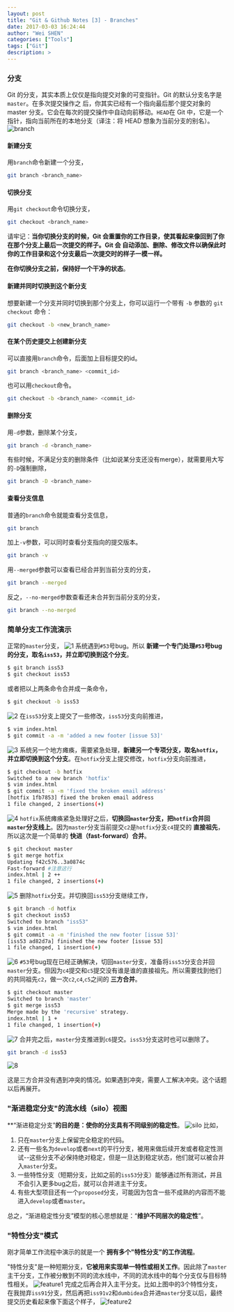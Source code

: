```yaml
---
layout: post
title: "Git & Github Notes [3] - Branches"
date: 2017-03-03 16:24:44
author: "Wei SHEN"
categories: ["Tools"]
tags: ["Git"]
description: >
---
```


### 分支
Git 的分支，其实本质上仅仅是指向提交对象的可变指针。Git 的默认分支名字是 `master`。在多次提交操作之
后，你其实已经有一个指向最后那个提交对象的 master 分支。它会在每次的提交操作中自动向前移动。`HEAD`在 Git 中，它是一个指针，指向当前所在的本地分支（译注：将 HEAD 想象为当前分支的别名）。
![branch](/images/githubNotes2/branch.png)

#### 新建分支
用`branch`命令新建一个分支，
```bash
git branch <branch_name>
```

#### 切换分支
用`git checkout`命令切换分支，
```bash
git checkout <branch_name>
```
请牢记：**当你切换分支的时候，Git 会重置你的工作目录，使其看起来像回到了你在那个分支上最后一次提交的样子。Git 会
自动添加、删除、修改文件以确保此时你的工作目录和这个分支最后一次提交时的样子一模一样。**

**在你切换分支之前，保持好一个干净的状态**。

#### 新建并同时切换到这个新分支
想要新建一个分支并同时切换到那个分支上，你可以运行一个带有 `-b` 参数的 `git checkout` 命令：
```bash
git checkout -b <new_branch_name>
```

#### 在某个历史提交上创建新分支
可以直接用`branch`命令，后面加上目标提交的id。
```bash
git branch <branch_name> <commit_id>
```
也可以用`checkout`命令。
```bash
git checkout -b <branch_name> <commit_id>
```

#### 删除分支
用`-d`参数，删除某个分支，
```bash
git branch -d <branch_name>
```
有些时候，不满足分支的删除条件（比如说某分支还没有merge），就需要用大写的`-D`强制删除，
```bash
git branch -D <branch_name>
```

#### 查看分支信息
普通的`branch`命令就能查看分支信息，
```bash
git branch
```
加上`-v`参数，可以同时查看分支指向的提交版本。
```bash
git branch -v
```
用`--merged`参数可以查看已经合并到当前分支的分支，
```bash
git branch --merged
```
反之，`--no-merged`参数查看还未合并到当前分支的分支，
```bash
git branch --no-merged
```

### 简单分支工作流演示
正常的`master`分支，
![1](/images/githubNotes3/1.png)
系统遇到`#53`号bug。所以 **新建一个专门处理`#53`号bug的分支，取名`iss53`，并立即切换到这个分支**。
```bash
$ git branch iss53
$ git checkout iss53
```
或者把以上两条命令合并成一条命令，
```bash
$ git checkout -b iss53
```
![2](/images/githubNotes3/2.png)
在`iss53`分支上提交了一些修改，`iss53`分支向前推进，
```bash
$ vim index.html
$ git commit -a -m 'added a new footer [issue 53]'
```
![3](/images/githubNotes3/3.png)
系统另一个地方瘫痪，需要紧急处理，**新建另一个专项分支，取名`hotfix`，并立即切换到这个分支**。在`hotfix`分支上提交修改，`hotfix`分支向前推进，
```bash
$ git checkout -b hotfix
Switched to a new branch 'hotfix'
$ vim index.html
$ git commit -a -m 'fixed the broken email address'
[hotfix 1fb7853] fixed the broken email address
1 file changed, 2 insertions(+)
```
![4](/images/githubNotes3/4.png)
`hotfix`系统瘫痪紧急处理好之后，**切换回`master`分支，把`hotfix`合并回`master`分支线上**。因为`master`分支当前提交`c2`是`hotfix`分支`c4`提交的 **直接祖先**，所以这次是一个简单的 **快进（fast-forward）合并**。
```bash
$ git checkout master
$ git merge hotfix
Updating f42c576..3a0874c
Fast-forward #注意这行
index.html | 2 ++
1 file changed, 2 insertions(+)
```
![5](/images/githubNotes3/5.png)
删除`hotfix`分支。并切换回`iss53`分支继续工作，
```bash
$ git branch -d hotfix
$ git checkout iss53
Switched to branch "iss53"
$ vim index.html
$ git commit -a -m 'finished the new footer [issue 53]'
[iss53 ad82d7a] finished the new footer [issue 53]
1 file changed, 1 insertion(+)
```
![6](/images/githubNotes3/6.png)
`#53`号bug现在已经正确解决，切回`master`分支，准备将`iss53`分支合并回`master`分支。但因为`c4`提交和`c5`提交没有谁是谁的直接祖先。所以需要找到他们的共同祖先`c2`，做一次`c2`,`c4`,`c5`之间的 **三方合并**。
```bash
$ git checkout master
Switched to branch 'master'
$ git merge iss53
Merge made by the 'recursive' strategy.
index.html | 1 +
1 file changed, 1 insertion(+)
```
![7](/images/githubNotes3/7.png)
合并完之后，`master`分支推进到`c6`提交。`iss53`分支这时也可以删除了。
```bash
git branch -d iss53
```
![8](/images/githubNotes3/8.png)

这是三方合并没有遇到冲突的情况。如果遇到冲突，需要人工解决冲突。这个话题以后再展开。

### "渐进稳定分支"的流水线（silo）视图
**“渐进稳定分支”**的目的是：使你的分支具有不同级别的稳定性**。
![silo](/images/githubNotes3/silo.png)
比如，
1. 只在`master`分支上保留完全稳定的代码。
2. 还有一些名为`develop`或者`next`的平行分支，被用来做后续开发或者稳定性测试--这些分支不必保持绝对稳定，但是一旦达到稳定状态，他们就可以被合并入`master`分支。
3. 一些特性分支（短期分支，比如之前的`iss53`分支）能够通过所有测试，并且不会引入更多bug之后，就可以合并进主干分支。
4. 有些大型项目还有一个`proposed`分支，可能因为包含一些不成熟的内容而不能进入`develop`或者`master`。

总之，“渐进稳定性分支”模型的核心思想就是：“**维护不同层次的稳定性**”。

### "特性分支"模式
刚才简单工作流程中演示的就是一个 **拥有多个"特性分支"的工作流程**。

"特性分支"是一种短期分支，**它被用来实现单一特性或相关工作**。因此除了`master`主干分支，工作被分散到不同的流水线中，不同的流水线中的每个分支仅与目标特性相关。
![feature1](/images/githubNotes3/feature1.png)
完成之后再合并入主干分支。比如上图中的3个特性分支，在我抛弃`iss91`分支，然后再把`iss91v2`和`dumbidea`合并进`master`分支以后，最终提交历史看起来像下面这个样子，
![feature2](/images/githubNotes3/feature2.png)
